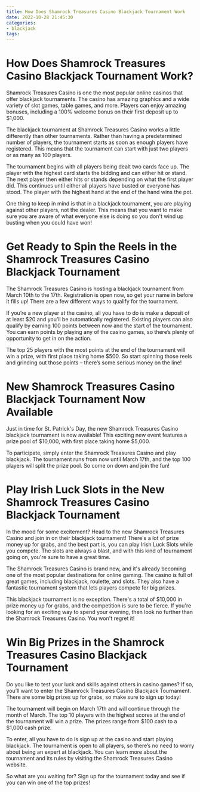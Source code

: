 ```yaml
---
title: How Does Shamrock Treasures Casino Blackjack Tournament Work 
date: 2022-10-28 21:45:30
categories:
- blackjack
tags:
---
```



#  How Does Shamrock Treasures Casino Blackjack Tournament Work? 

Shamrock Treasures Casino is one the most popular online casinos that offer blackjack tournaments. The casino has amazing graphics and a wide variety of slot games, table games, and more. Players can enjoy amazing bonuses, including a 100% welcome bonus on their first deposit up to $1,000.

The blackjack tournament at Shamrock Treasures Casino works a little differently than other tournaments. Rather than having a predetermined number of players, the tournament starts as soon as enough players have registered. This means that the tournament can start with just two players or as many as 100 players.

The tournament begins with all players being dealt two cards face up. The player with the highest card starts the bidding and can either hit or stand. The next player then either hits or stands depending on what the first player did. This continues until either all players have busted or everyone has stood. The player with the highest hand at the end of the hand wins the pot.

One thing to keep in mind is that in a blackjack tournament, you are playing against other players, not the dealer. This means that you want to make sure you are aware of what everyone else is doing so you don't wind up busting when you could have won!

#  Get Ready to Spin the Reels in the Shamrock Treasures Casino Blackjack Tournament 

The Shamrock Treasures Casino is hosting a blackjack tournament from March 10th to the 17th. Registration is open now, so get your name in before it fills up! There are a few different ways to qualify for the tournament.

If you’re a new player at the casino, all you have to do is make a deposit of at least $20 and you’ll be automatically registered. Existing players can also qualify by earning 100 points between now and the start of the tournament. You can earn points by playing any of the casino games, so there’s plenty of opportunity to get in on the action.

The top 25 players with the most points at the end of the tournament will win a prize, with first place taking home $500. So start spinning those reels and grinding out those points – there’s some serious money on the line!

#  New Shamrock Treasures Casino Blackjack Tournament Now Available 

Just in time for St. Patrick's Day, the new Shamrock Treasures Casino blackjack tournament is now available! This exciting new event features a prize pool of $10,000, with first place taking home $5,000.

To participate, simply enter the Shamrock Treasures Casino and play blackjack. The tournament runs from now until March 17th, and the top 100 players will split the prize pool. So come on down and join the fun!

#  Play Irish Luck Slots in the New Shamrock Treasures Casino Blackjack Tournament 

In the mood for some excitement? Head to the new Shamrock Treasures Casino and join in on their blackjack tournament! There's a lot of prize money up for grabs, and the best part is, you can play Irish Luck Slots while you compete. The slots are always a blast, and with this kind of tournament going on, you're sure to have a great time.

The Shamrock Treasures Casino is brand new, and it's already becoming one of the most popular destinations for online gaming. The casino is full of great games, including blackjack, roulette, and slots. They also have a fantastic tournament system that lets players compete for big prizes.

This blackjack tournament is no exception. There's a total of $10,000 in prize money up for grabs, and the competition is sure to be fierce. If you're looking for an exciting way to spend your evening, then look no further than the Shamrock Treasures Casino. You won't regret it!

#  Win Big Prizes in the Shamrock Treasures Casino Blackjack Tournament

Do you like to test your luck and skills against others in casino games? If so, you’ll want to enter the Shamrock Treasures Casino Blackjack Tournament. There are some big prizes up for grabs, so make sure to sign up today!

The tournament will begin on March 17th and will continue through the month of March. The top 10 players with the highest scores at the end of the tournament will win a prize. The prizes range from $100 cash to a $1,000 cash prize.

To enter, all you have to do is sign up at the casino and start playing blackjack. The tournament is open to all players, so there’s no need to worry about being an expert at blackjack. You can learn more about the tournament and its rules by visiting the Shamrock Treasures Casino website.

So what are you waiting for? Sign up for the tournament today and see if you can win one of the top prizes!